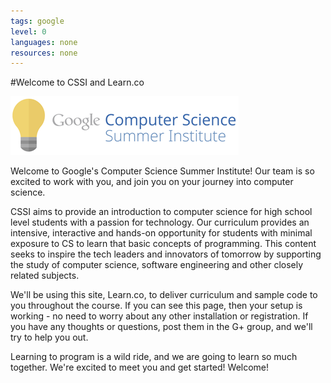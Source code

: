 ```yaml
---
tags: google
level: 0
languages: none
resources: none
---
```


#Welcome to CSSI and Learn.co

![Google CSSI](images/cssilogo.png)

Welcome to Google's Computer Science Summer Institute! Our team is so excited to work with you, and join you on your journey into computer science.

CSSI aims to provide an introduction to computer science for high school level students with a passion for technology. Our curriculum provides an intensive, interactive and hands-on opportunity for students with minimal exposure to CS to learn that basic concepts of programming. This content seeks to inspire the tech leaders and innovators of tomorrow by supporting the study of computer science, software engineering and other closely related subjects.

We'll be using this site, Learn.co, to deliver curriculum and sample code to you throughout the course. If you can see this page, then your setup is working - no need to worry about any other installation or registration. If you have any thoughts or questions, post them in the G+ group, and we'll try to help you out.

Learning to program is a wild ride, and we are going to learn so much together. We're excited to meet you and get started! Welcome!
